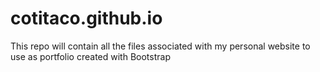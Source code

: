 # cotitaco.github.io
This repo will contain all the files associated with my personal website to use as portfolio created with Bootstrap
